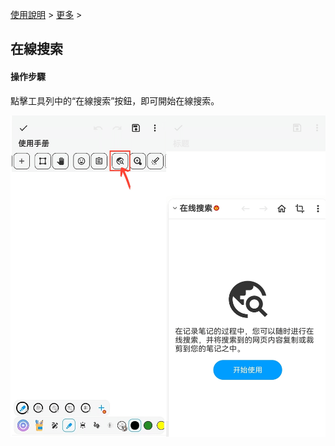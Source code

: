 [使用說明](/dragonnest/drawnote/manual/zh) > [更多](/dragonnest/drawnote/manual/zh/more) >

在線搜索
---

#### 操作步驟
點擊工具列中的“在線搜索”按鈕，即可開始在線搜索。

![](imgs/online_search.png)